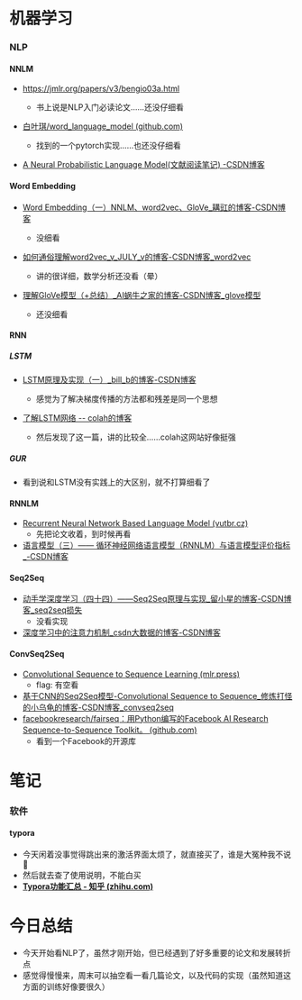 # 机器学习

### NLP

#### NNLM

- https://jmlr.org/papers/v3/bengio03a.html
  - 书上说是NLP入门必读论文……还没仔细看

- [白叶琪/word_language_model (github.com)](https://github.com/BAI-Yeqi/word_language_model) 
  - 找到的一个pytorch实现……也还没仔细看
- [A Neural Probabilistic Language Model(文献阅读笔记) -CSDN博客](https://blog.csdn.net/NINJA_xu/article/details/117660476?ops_request_misc=%7B%22request%5Fid%22%3A%22165283963216782425116820%22%2C%22scm%22%3A%2220140713.130102334..%22%7D&request_id=165283963216782425116820&biz_id=0&utm_medium=distribute.pc_search_result.none-task-blog-2~all~sobaiduend~default-1-117660476-null-null.142^v10^pc_search_result_control_group,157^v4^control&utm_term=A+Neural+Probabilistic+Language+Model&spm=1018.2226.3001.4187) 

#### Word Embedding

- [Word Embedding（一）NNLM、word2vec、GloVe_耩豇的博客-CSDN博客](https://blog.csdn.net/qq_33858719/article/details/93356042?ops_request_misc=%7B%22request%5Fid%22%3A%22165284980916781685319052%22%2C%22scm%22%3A%2220140713.130102334.pc%5Fall.%22%7D&request_id=165284980916781685319052&biz_id=0&utm_medium=distribute.pc_search_result.none-task-blog-2~all~first_rank_ecpm_v1~rank_v31_ecpm-1-93356042-null-null.142^v10^pc_search_result_control_group,157^v4^control&utm_term=nnlm和embedding&spm=1018.2226.3001.4187)
  - 没细看

- [如何通俗理解word2vec_v_JULY_v的博客-CSDN博客_word2vec](https://blog.csdn.net/v_JULY_v/article/details/102708459?ops_request_misc=%7B%22request%5Fid%22%3A%22165284927116781818723065%22%2C%22scm%22%3A%2220140713.130102334..%22%7D&request_id=165284927116781818723065&biz_id=0&utm_medium=distribute.pc_search_result.none-task-blog-2~all~top_positive~default-2-102708459-null-null.142^v10^pc_search_result_control_group,157^v4^control&utm_term=Word2Vec&spm=1018.2226.3001.4187) 
  - 讲的很详细，数学分析还没看（晕）
- [理解GloVe模型（+总结）_AI蜗牛之家的博客-CSDN博客_glove模型](https://blog.csdn.net/u014665013/article/details/79642083?ops_request_misc=%7B%22request%5Fid%22%3A%22165284928216781432998188%22%2C%22scm%22%3A%2220140713.130102334..%22%7D&request_id=165284928216781432998188&biz_id=0&utm_medium=distribute.pc_search_result.none-task-blog-2~all~top_positive~default-1-79642083-null-null.142^v10^pc_search_result_control_group,157^v4^control&utm_term=GloVe&spm=1018.2226.3001.4187) 
  - 还没细看


#### RNN

##### LSTM

- [LSTM原理及实现（一）_bill_b的博客-CSDN博客](https://blog.csdn.net/weixin_44162104/article/details/88660003?ops_request_misc=%7B%22request%5Fid%22%3A%22165283086116781432951546%22%2C%22scm%22%3A%2220140713.130102334..%22%7D&request_id=165283086116781432951546&biz_id=0&utm_medium=distribute.pc_search_result.none-task-blog-2~all~top_positive~default-1-88660003-null-null.142^v10^pc_search_result_control_group,157^v4^control&utm_term=LSTM&spm=1018.2226.3001.4187)
  - 感觉为了解决梯度传播的方法都和残差是同一个思想

- [了解LSTM网络 -- colah的博客](http://colah.github.io/posts/2015-08-Understanding-LSTMs/)
  - 然后发现了这一篇，讲的比较全……colah这网站好像挺强

##### GUR

- 看到说和LSTM没有实践上的大区别，就不打算细看了

#### RNNLM

- [Recurrent Neural Network Based Language Model (vutbr.cz)](http://www.fit.vutbr.cz/research/groups/speech/publi/2010/mikolov_interspeech2010_IS100722.pdf)
  - 先把论文收着，到时候再看
- [语言模型（三）—— 循环神经网络语言模型（RNNLM）与语言模型评价指标_-CSDN博客](https://blog.csdn.net/rongsenmeng2835/article/details/108656674?ops_request_misc=%7B%22request%5Fid%22%3A%22165284486716781435438842%22%2C%22scm%22%3A%2220140713.130102334..%22%7D&request_id=165284486716781435438842&biz_id=0&utm_medium=distribute.pc_search_result.none-task-blog-2~all~sobaiduend~default-2-108656674-null-null.142^v10^pc_search_result_control_group,157^v4^control&utm_term=rnnlm&spm=1018.2226.3001.4187) 

#### Seq2Seq

- [动手学深度学习（四十四）——Seq2Seq原理与实现_留小星的博客-CSDN博客_seq2seq损失](https://blog.csdn.net/jerry_liufeng/article/details/121342928?ops_request_misc=%7B%22request%5Fid%22%3A%22165285107916782388097573%22%2C%22scm%22%3A%2220140713.130102334..%22%7D&request_id=165285107916782388097573&biz_id=0&utm_medium=distribute.pc_search_result.none-task-blog-2~all~top_positive~default-1-121342928-null-null.142^v10^pc_search_result_control_group,157^v4^control&utm_term=seq2seq&spm=1018.2226.3001.4187) 
  - 没看实现
- [深度学习中的注意力机制_csdn大数据的博客-CSDN博客](https://blog.csdn.net/TG229dvt5I93mxaQ5A6U/article/details/78422216?ops_request_misc=%7B%22request%5Fid%22%3A%22165283395416781818771530%22%2C%22scm%22%3A%2220140713.130102334..%22%7D&request_id=165283395416781818771530&biz_id=0&utm_medium=distribute.pc_search_result.none-task-blog-2~all~top_positive~default-2-78422216-null-null.142^v10^pc_search_result_control_group,157^v4^control&utm_term=注意力机制&spm=1018.2226.3001.4187) 

#### ConvSeq2Seq

- [Convolutional Sequence to Sequence Learning (mlr.press)](http://proceedings.mlr.press/v70/gehring17a.html)
  - flag: 有空看
- [基于CNN的Seq2Seq模型-Convolutional Sequence to Sequence_修炼打怪的小乌龟的博客-CSDN博客_convseq2seq](https://blog.csdn.net/u010417185/article/details/83089986?ops_request_misc=%7B%22request%5Fid%22%3A%22165285742416782350975852%22%2C%22scm%22%3A%2220140713.130102334.pc%5Fall.%22%7D&request_id=165285742416782350975852&biz_id=0&utm_medium=distribute.pc_search_result.none-task-blog-2~all~first_rank_ecpm_v1~rank_v31_ecpm-6-83089986-null-null.142^v10^pc_search_result_control_group,157^v4^control&utm_term=ConvSeq2Seq&spm=1018.2226.3001.4187)
- [facebookresearch/fairseq：用Python编写的Facebook AI Research Sequence-to-Sequence Toolkit。 (github.com)](https://github.com/facebookresearch/fairseq)
  - 看到一个Facebook的开源库


# 笔记

### 软件

#### typora

- 今天闲着没事觉得跳出来的激活界面太烦了，就直接买了，谁是大冤种我不说🥺
- 然后就去查了使用说明，不能白买
- **[Typora功能汇总 - 知乎 (zhihu.com)](https://zhuanlan.zhihu.com/p/483671352)**

# 今日总结

- 今天开始看NLP了，虽然才刚开始，但已经遇到了好多重要的论文和发展转折点
- 感觉得慢慢来，周末可以抽空看一看几篇论文，以及代码的实现（虽然知道这方面的训练好像要很久）

